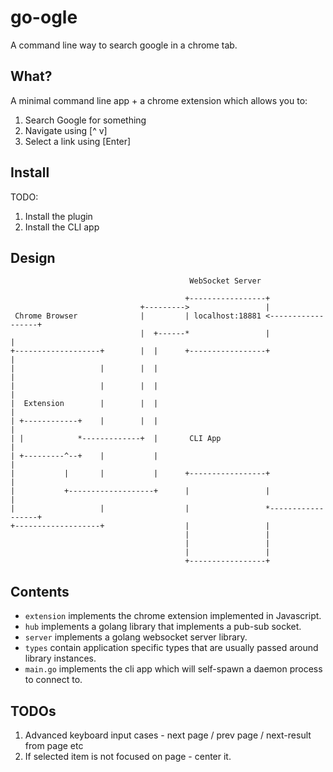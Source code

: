 # go-ogle

A command line way to search google in a chrome tab.

## What?

A minimal command line app + a chrome extension which allows you to:
1. Search Google for something
2. Navigate using [^ v]
3. Select a link using [Enter]

## Install

TODO:
1. Install the plugin
2. Install the CLI app

## Design

```
                                        WebSocket Server

                                       +-----------------+
                             +--------->                 |
 Chrome Browser              |         | localhost:18881 <------------------+
                             |  +------*                 |                  |
+-------------------+        |  |      +-----------------+                  |
|                   |        |  |                                           |
|                   |        |  |                                           |
|  Extension        |        |  |                                           |
| +------------+    |        |  |                                           |
| |            *-------------+  |       CLI App                             |
| +---------^--+    |           |                                           |
|           |       |           |      +-----------------+                  |
|           +-------------------+      |                 |                  |
|                   |                  |                 *------------------+
+-------------------+                  |                 |
                                       |                 |
                                       |                 |
                                       |                 |
                                       +-----------------+

```

## Contents

* `extension` implements the chrome extension implemented in Javascript.
* `hub` implements a golang library that implements a pub-sub socket.
* `server` implements a golang websocket server library.
* `types` contain application specific types that are usually passed around library instances.
* `main.go` implements the cli app which will self-spawn a daemon process to connect to.

## TODOs

1. Advanced keyboard input cases - next page / prev page / next-result from page etc
2. If selected item is not focused on page - center it.
